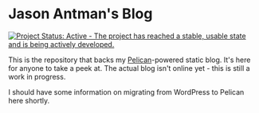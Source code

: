 Jason Antman's Blog
===================

[![Project Status: Active - The project has reached a stable, usable state and is being actively developed.](http://www.repostatus.org/badges/0.1.0/active.svg)](http://www.repostatus.org/#active)

This is the repository that backs my [Pelican](http://getpelican.com)-powered
static blog. It's here for anyone to take a peek at. The actual blog isn't
online yet - this is still a work in progress.

I should have some information on migrating from WordPress to Pelican here
shortly.
